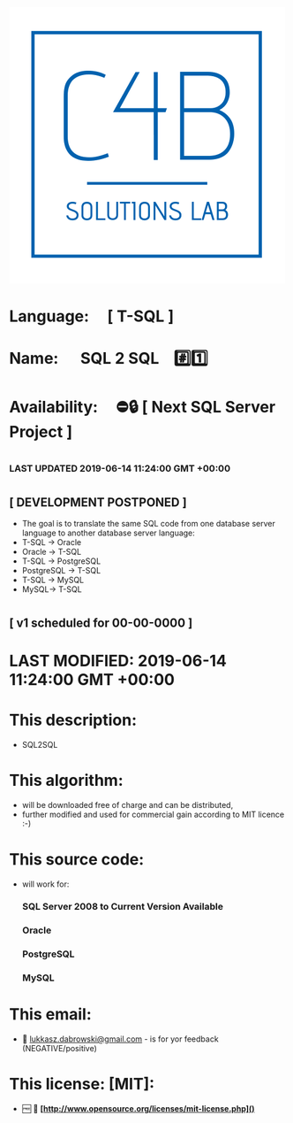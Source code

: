 <img src="https://github.com/C4B-Solutions-Lab/SoftwareDevelopment-T-SQL-3/blob/master/C4B_Solutions_Lab.png"></img>
# Language:&nbsp;&nbsp;&nbsp;&nbsp;&nbsp;[ T-SQL ]
# Name:&nbsp;&nbsp;&nbsp;&nbsp;&nbsp; SQL 2 SQL&nbsp;&nbsp;&nbsp;&nbsp;:hash::one:
#
#
# Availability:&nbsp;&nbsp;&nbsp;&nbsp;&nbsp;:no_entry::lock:&nbsp;[ Next SQL Server Project ]
#
### <strong>LAST UPDATED 2019-06-14 11:24:00 GMT +00:00</strong>
#
#
## [ DEVELOPMENT POSTPONED ]
- The goal is to translate the same SQL code from one database server language to another database server language:
 - T-SQL -> Oracle
 - Oracle -> T-SQL
 - T-SQL -> PostgreSQL
 - PostgreSQL -> T-SQL
 - T-SQL -> MySQL
 - MySQL-> T-SQL
#
## [ v1 scheduled for 00-00-0000 ]
#
#
# <strong>LAST MODIFIED: 2019-06-14 11:24:00 GMT +00:00</strong>
#
#
#
# This description:
 - SQL2SQL

#
# This algorithm:
  - will be downloaded free of charge and can be distributed,
  - further modified and used for commercial gain according to MIT licence :-) 

#
# This source code:
  - will work for:
    ### SQL Server 2008 to Current Version Available
    ### Oracle
    ### PostgreSQL
    ### MySQL

#
# This email:
  - :email:&nbsp;lukkasz.dabrowski@gmail.com - is for yor feedback (NEGATIVE/positive)

#
# This license: [MIT]:
 - :free:&nbsp;:book:&nbsp;**[http://www.opensource.org/licenses/mit-license.php]()**
